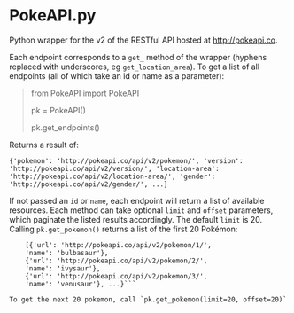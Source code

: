 # PokeAPI.py
Python wrapper for the v2 of the RESTful API hosted at http://pokeapi.co.  

Each endpoint corresponds to a `get_` method of the wrapper (hyphens replaced with underscores, eg `get_location_area`). To get a list of all endpoints (all of which take an id or name as a parameter):  

>from PokeAPI import PokeAPI
>
>pk = PokeAPI()
>
>pk.get_endpoints()

Returns a result of:

`{'pokemon': 'http://pokeapi.co/api/v2/pokemon/',
  'version': 'http://pokeapi.co/api/v2/version/',
  'location-area': 'http://pokeapi.co/api/v2/location-area/',
  'gender': 'http://pokeapi.co/api/v2/gender/', ...}`  

If not passed an `id` or `name`, each endpoint will return a list of available resources. Each method can take optional `limit` and `offset` parameters, which paginate the listed results accordingly. The default `limit` is 20.  
Calling `pk.get_pokemon()` returns a list of the first 20 Pokémon:  

```{'results':
	[{'url': 'http://pokeapi.co/api/v2/pokemon/1/',
	'name': 'bulbasaur'},
	{'url': 'http://pokeapi.co/api/v2/pokemon/2/',
	'name': 'ivysaur'},
	{'url': 'http://pokeapi.co/api/v2/pokemon/3/',
	'name': 'venusaur'}, ...}```  

To get the next 20 pokemon, call `pk.get_pokemon(limit=20, offset=20)`

